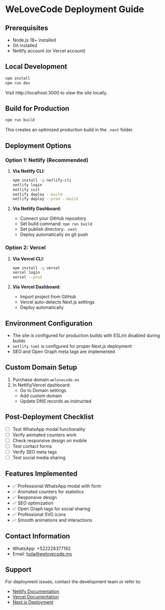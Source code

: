 # WeLoveCode Deployment Guide

## Prerequisites
- Node.js 18+ installed
- Git installed
- Netlify account (or Vercel account)

## Local Development
```bash
npm install
npm run dev
```
Visit http://localhost:3000 to view the site locally.

## Build for Production
```bash
npm run build
```
This creates an optimized production build in the `.next` folder.

## Deployment Options

### Option 1: Netlify (Recommended)
1. **Via Netlify CLI:**
   ```bash
   npm install -g netlify-cli
   netlify login
   netlify init
   netlify deploy --build
   netlify deploy --prod --build
   ```

2. **Via Netlify Dashboard:**
   - Connect your GitHub repository
   - Set build command: `npm run build`
   - Set publish directory: `.next`
   - Deploy automatically on git push

### Option 2: Vercel
1. **Via Vercel CLI:**
   ```bash
   npm install -g vercel
   vercel login
   vercel --prod
   ```

2. **Via Vercel Dashboard:**
   - Import project from GitHub
   - Vercel auto-detects Next.js settings
   - Deploy automatically

## Environment Configuration
- The site is configured for production builds with ESLint disabled during builds
- `netlify.toml` is configured for proper Next.js deployment
- SEO and Open Graph meta tags are implemented

## Custom Domain Setup
1. Purchase domain `welovecode.mx`
2. In Netlify/Vercel dashboard:
   - Go to Domain settings
   - Add custom domain
   - Update DNS records as instructed

## Post-Deployment Checklist
- [ ] Test WhatsApp modal functionality
- [ ] Verify animated counters work
- [ ] Check responsive design on mobile
- [ ] Test contact forms
- [ ] Verify SEO meta tags
- [ ] Test social media sharing

## Features Implemented
- ✅ Professional WhatsApp modal with form
- ✅ Animated counters for statistics
- ✅ Responsive design
- ✅ SEO optimization
- ✅ Open Graph tags for social sharing
- ✅ Professional SVG icons
- ✅ Smooth animations and interactions

## Contact Information
- WhatsApp: +522228377162
- Email: hola@welovecode.mx

## Support
For deployment issues, contact the development team or refer to:
- [Netlify Documentation](https://docs.netlify.com/)
- [Vercel Documentation](https://vercel.com/docs)
- [Next.js Deployment](https://nextjs.org/docs/deployment)
